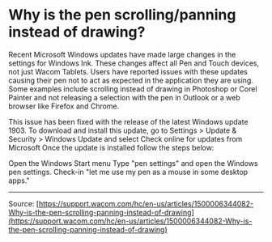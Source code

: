# Why is the pen scrolling/panning instead of drawing?

Recent Microsoft Windows updates have made large changes in the settings for Windows Ink. These changes affect all Pen and Touch devices, not just Wacom Tablets. Users have reported issues with these updates causing their pen not to act as expected in the application they are using. Some examples include scrolling instead of drawing in Photoshop or Corel Painter and not releasing a selection with the pen in Outlook or a web browser like Firefox and Chrome.




This issue has been fixed with the release of the latest Windows update 1903. To download and install this update, go to Settings > Update & Security > Windows Update and select Check online for updates from Microsoft Once the update is installed follow the steps below:

Open the Windows Start menu
Type "pen settings" and open the Windows pen settings.
Check-in "let me use my pen as a mouse in some desktop apps."

---
Source: [https://support.wacom.com/hc/en-us/articles/1500006344082-Why-is-the-pen-scrolling-panning-instead-of-drawing](https://support.wacom.com/hc/en-us/articles/1500006344082-Why-is-the-pen-scrolling-panning-instead-of-drawing)
